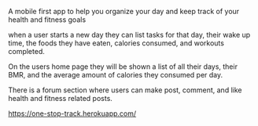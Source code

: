 A mobile first app to help you organize your day and keep track of your health and fitness goals


when a user starts a new day they can list tasks for that day, their wake up time, the foods they have eaten, calories consumed, and workouts completed.

On the users home page they will be shown a list of all their days, their BMR,  and the average amount of calories they consumed per day.

There is a forum section where users can make post, comment, and like health and fitness related posts.


https://one-stop-track.herokuapp.com/
